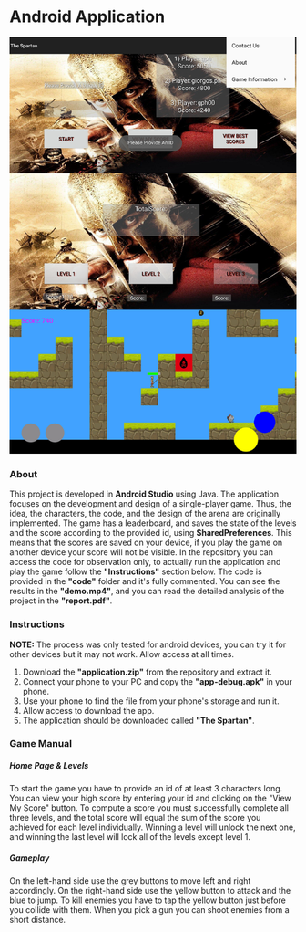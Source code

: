 # Android Application
![Gameplay Screenshot](https://github.com/giorgosph/Android-Application/blob/main/intro.png "Gameplay Screenshot")
### About
This project is developed in **Android Studio** using Java. The application focuses on the development and design of a single-player game. Thus, the idea, the characters, the code, and the design of the arena are originally implemented. The game has a leaderboard, and saves the state of the levels and the score according to the provided id, using **SharedPreferences**. This means that the scores are saved on your device, if you play the game on another device your score will not be visible. In the repository you can access the code for observation only, to actually run the application and play the game follow the **"Instructions"** section below. The code is provided in the **"code"** folder and it's fully commented. You can see the results in the **"demo.mp4"**, and you can read the detailed analysis of the project in the **"report.pdf"**.

### Instructions
**NOTE:** The process was only tested for android devices, you can try it for other devices but it may not work. Allow access at all times.

1. Download the **"application.zip"** from the repository and extract it.
2. Connect your phone to your PC and copy the **"app-debug.apk"** in your phone.
3. Use your phone to find the file from your phone's storage and run it.
4. Allow access to download the app.
5. The application should be downloaded called **"The Spartan"**.

### Game Manual
##### Home Page & Levels
To start the game you have to provide an id of at least 3 characters long. You can view your high score by entering your id and clicking on the "View My Score" button.
To compute a score you must successfully complete all three levels, and the total score will equal the sum of the score you achieved for each level individually. Winning a level will unlock the next one, and winning the last level will lock all of the levels except level 1.
##### Gameplay
On the left-hand side use the grey buttons to move left and right accordingly. On the right-hand side use the yellow button to attack and the blue to jump. To kill enemies you have to tap the yellow button just before you collide with them. When you pick a gun you can shoot enemies from a short distance.


